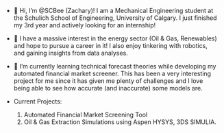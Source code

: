 - 👋 Hi, I’m @SCBee (Zachary)! I am a Mechanical Engineering student at the Schulich School of Engineering, University of Calgary. I just finished my 3rd year and actively looking for an internship!

- 👀 I have a massive interest in the energy sector (Oil & Gas, Renewables) and hope to pursue a career in it! I also enjoy tinkering with robotics, and gaining insights from data analyses.


- 🌱 I’m currently learning technical forecast theories while developing my automated financial market screener. This has been a very interesting project for me since it has given me plenty of challenges and I love being able to see how accurate (and inaccurate) some models are.


- Current Projects:
    1) Automated Financial Market Screening Tool
    2) Oil & Gas Extraction Simulations using Aspen HYSYS, 3DS SIMULIA.

<!---
SCBee/SCBee is a ✨ special ✨ repository because its `README.md` (this file) appears on your GitHub profile.
You can click the Preview link to take a look at your changes.
--->

